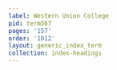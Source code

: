 ```yaml
---
label: Western Union College
pid: term567
pages: '157'
order: '1012'
layout: generic_index_term
collection: index-headings
---
```


